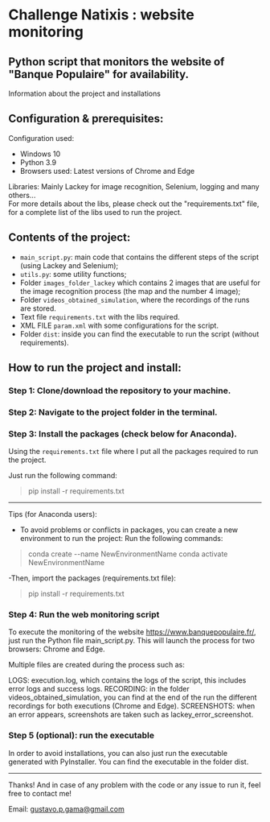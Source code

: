 # Challenge Natixis : website monitoring

## Python script that monitors the website of "Banque Populaire" for availability.

Information about the project and installations

## Configuration & prerequisites:

Configuration used:

- Windows 10
- Python 3.9
- Browsers used: Latest versions of Chrome and Edge

Libraries: Mainly Lackey for image recognition, Selenium, logging and many others...  
For more details about the libs, please check out the "requirements.txt" file, for a complete list of the libs used to run the project.

## Contents of the project:

- `main_script.py`: main code that contains the different steps of the script (using Lackey and Selenium);
- `utils.py`: some utility functions;
- Folder `images_folder_lackey` which contains 2 images that are useful for the image recognition process (the map and the number 4 image);
- Folder `videos_obtained_simulation`, where the recordings of the runs are stored.
- Text file `requirements.txt` with the libs required.
- XML FILE `param.xml` with some configurations for the script.
- Folder `dist`: inside you can find the executable to run the script (without requirements).

## How to run the project and install:

### Step 1: Clone/download the repository to your machine.

### Step 2: Navigate to the project folder in the terminal.

### Step 3: Install the packages (check below for Anaconda).

Using the `requirements.txt` file where I put all the packages required to run the project.

Just run the following command:


> pip install -r requirements.txt



-----------
Tips (for Anaconda users):
- To avoid problems or conflicts in packages, you can create a new environment to run the project:
Run the following commands:

>conda create --name NewEnvironmentName
>conda activate NewEnvironmentName

-Then, import the packages (requirements.txt file):

> pip install -r requirements.txt




### Step 4: Run the web monitoring script
To execute the monitoring of the website https://www.banquepopulaire.fr/, just run the Python file main_script.py. This will launch the process for two browsers: Chrome and Edge.

Multiple files are created during the process such as:

LOGS: execution.log, which contains the logs of the script, this includes error logs and success logs.
RECORDING: in the folder videos_obtained_simulation, you can find at the end of the run the different recordings for both executions (Chrome and Edge).
SCREENSHOTS: when an error appears, screenshots are taken such as lackey_error_screenshot.


### Step 5 (optional): run the executable
In order to avoid installations, you can also just run the executable generated with PyInstaller. You can find the executable in the folder dist.


---------------------------------------


Thanks! And in case of any problem with the code or any issue to run it, feel free to contact me!

Email: gustavo.p.gama@gmail.com






